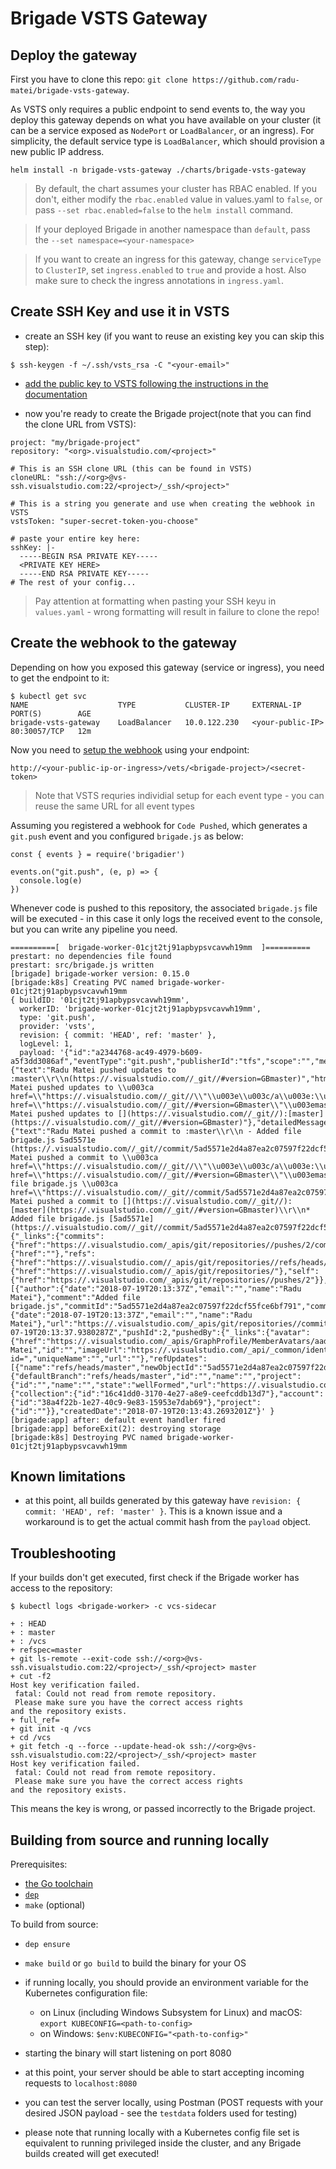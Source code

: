 # Brigade VSTS Gateway

## Deploy the gateway

First you have to clone this repo: `git clone https://github.com/radu-matei/brigade-vsts-gateway`.

As VSTS only requires a public endpoint to send events to, the way you deploy this gateway depends on what you have available on your cluster (it can be a service exposed as `NodePort` or `LoadBalancer`, or an ingress). For simplicity, the default service type is `LoadBalancer`, which should provision a new public IP address.

```
helm install -n brigade-vsts-gateway ./charts/brigade-vsts-gateway
```

> By default, the chart assumes your cluster has RBAC enabled. If you don't, either modify the `rbac.enabled` value in values.yaml to `false`, or pass `--set rbac.enabled=false` to the `helm install` command.

> If your deployed Brigade in another namespace than `default`, pass the `--set namespace=<your-namespace>`

> If you want to create an ingress for this gateway, change `serviceType` to `ClusterIP`, set `ingress.enabled` to `true` and provide a host. Also make sure to check the ingress annotations in `ingress.yaml`.

## Create SSH Key and use it in VSTS

- create an SSH key (if you want to reuse an existing key you can skip this step):

```
$ ssh-keygen -f ~/.ssh/vsts_rsa -C "<your-email>"
```

- [add the public key to VSTS following the instructions in the documentation][vsts-doc-key]

- now you're ready to create the Brigade project(note that you can find the clone URL from VSTS): 

```
project: "my/brigade-project"
repository: "<org>.visualstudio.com/<project>"

# This is an SSH clone URL (this can be found in VSTS)
cloneURL: "ssh://<org>@vs-ssh.visualstudio.com:22/<project>/_ssh/<project>"

# This is a string you generate and use when creating the webhook in VSTS
vstsToken: "super-secret-token-you-choose"

# paste your entire key here:
sshKey: |-
  -----BEGIN RSA PRIVATE KEY-----
  <PRIVATE KEY HERE>
  -----END RSA PRIVATE KEY-----
# The rest of your config...
```

> Pay attention at formatting when pasting your SSH keyu in `values.yaml` - wrong formatting will result in failure to clone the repo!

## Create the webhook to the gateway

Depending on how you exposed this gateway (service or ingress), you need to get the endpoint to it:

```
$ kubectl get svc
NAME                    TYPE           CLUSTER-IP     EXTERNAL-IP        PORT(S)        AGE
brigade-vsts-gateway    LoadBalancer   10.0.122.230   <your-public-IP>   80:30057/TCP   12m
```

Now you need to [setup the webhook][vsts-webhooks] using your endpoint:

`http://<your-public-ip-or-ingress>/vets/<brigade-project>/<secret-token>`

> Note that VSTS requries individial setup for each event type - you can reuse the same URL for all event types

Assuming you registered a webhook for `Code Pushed`, which generates a `git.push` event and you configured `brigade.js` as below:

```
const { events } = require('brigadier')

events.on("git.push", (e, p) => {
  console.log(e)
})
```

Whenever code is pushed to this repository, the associated `brigade.js` file will be executed - in this case it only logs the received event to the console, but you can write any pipeline you need.

```
==========[  brigade-worker-01cjt2tj91apbypsvcavwh19mm  ]==========
prestart: no dependencies file found
prestart: src/brigade.js written
[brigade] brigade-worker version: 0.15.0
[brigade:k8s] Creating PVC named brigade-worker-01cjt2tj91apbypsvcavwh19mm
{ buildID: '01cjt2tj91apbypsvcavwh19mm',
  workerID: 'brigade-worker-01cjt2tj91apbypsvcavwh19mm',
  type: 'git.push',
  provider: 'vsts',
  revision: { commit: 'HEAD', ref: 'master' },
  logLevel: 1,
  payload: '{"id":"a2344768-ac49-4979-b609-a5f3dd3086af","eventType":"git.push","publisherId":"tfs","scope":"","message":{"text":"Radu Matei pushed updates to :master\\r\\n(https://.visualstudio.com//_git//#version=GBmaster)","html":"Radu Matei pushed updates to \\u003ca href=\\"https://.visualstudio.com//_git//\\"\\u003e\\u003c/a\\u003e:\\u003ca href=\\"https://.visualstudio.com//_git//#version=GBmaster\\"\\u003emaster\\u003c/a\\u003e","markdown":"Radu Matei pushed updates to [](https://.visualstudio.com//_git//):[master](https://.visualstudio.com//_git//#version=GBmaster)"},"detailedMessage":{"text":"Radu Matei pushed a commit to :master\\r\\n - Added file brigade.js 5ad5571e (https://.visualstudio.com//_git//commit/5ad5571e2d4a87ea2c07597f22dcf55fce6bf791)","html":"Radu Matei pushed a commit to \\u003ca href=\\"https://.visualstudio.com//_git//\\"\\u003e\\u003c/a\\u003e:\\u003ca href=\\"https://.visualstudio.com//_git//#version=GBmaster\\"\\u003emaster\\u003c/a\\u003e\\r\\n\\u003cul\\u003e\\r\\n\\u003cli\\u003eAdded file brigade.js \\u003ca href=\\"https://.visualstudio.com//_git//commit/5ad5571e2d4a87ea2c07597f22dcf55fce6bf791\\"\\u003e5ad5571e\\u003c/a\\u003e\\u003c/li\\u003e\\r\\n\\u003c/ul\\u003e","markdown":"Radu Matei pushed a commit to [](https://.visualstudio.com//_git//):[master](https://.visualstudio.com//_git//#version=GBmaster)\\r\\n* Added file brigade.js [5ad5571e](https://.visualstudio.com//_git//commit/5ad5571e2d4a87ea2c07597f22dcf55fce6bf791)"},"resource":{"_links":{"commits":{"href":"https://.visualstudio.com/_apis/git/repositories//pushes/2/commits"},"pusher":{"href":""},"refs":{"href":"https://.visualstudio.com//_apis/git/repositories//refs/heads/master"},"repository":{"href":"https://.visualstudio.com//_apis/git/repositories/"},"self":{"href":"https://.visualstudio.com/_apis/git/repositories//pushes/2"}},"commits":[{"author":{"date":"2018-07-19T20:13:37Z","email":"","name":"Radu Matei"},"comment":"Added file brigade.js","commitId":"5ad5571e2d4a87ea2c07597f22dcf55fce6bf791","committer":{"date":"2018-07-19T20:13:37Z","email":"","name":"Radu Matei"},"url":"https://.visualstudio.com/_apis/git/repositories//commits/5ad5571e2d4a87ea2c07597f22dcf55fce6bf791"}],"date":"2018-07-19T20:13:37.9380287Z","pushId":2,"pushedBy":{"_links":{"avatar":{"href":"https://.visualstudio.com/_apis/GraphProfile/MemberAvatars/aad.ZTJjYjM1YWYtYzBlYi03YWIyLTk5MDYtM2IwYzI1N2IwMDFh"}},"descriptor":"aad.ZTJjYjM1YWYtYzBlYi03YWIyLTk5MDYtM2IwYzI1N2IwMDFh","displayName":"Radu Matei","id":"","imageUrl":"https://.visualstudio.com/_api/_common/identityImage?id=","uniqueName":"","url":""},"refUpdates":[{"name":"refs/heads/master","newObjectId":"5ad5571e2d4a87ea2c07597f22dcf55fce6bf791","oldObjectId":"66dd97a81a661523cad103253e3d4b2f37097c36"}],"repository":{"defaultBranch":"refs/heads/master","id":"","name":"","project":{"id":"","name":"","state":"wellFormed","url":"https://.visualstudio.com/_apis/projects/","visibility":"unchanged"},"remoteUrl":"https://.visualstudio.com//_git/","url":"https://.visualstudio.com/_apis/git/repositories/"},"url":"https://.visualstudio.com/_apis/git/repositories//pushes/2"},"resourceVersion":"1.0","resourceContainers":{"collection":{"id":"16c41dd0-3170-4e27-a8e9-ceefcddb13d7"},"account":{"id":"38a4f22b-1e27-40c9-9e83-15953e7dab69"},"project":{"id":""}},"createdDate":"2018-07-19T20:13:43.2693201Z"}' }
[brigade:app] after: default event handler fired
[brigade:app] beforeExit(2): destroying storage
[brigade:k8s] Destroying PVC named brigade-worker-01cjt2tj91apbypsvcavwh19mm
```

## Known limitations

- at this point, all builds generated by this gateway have `revision: { commit: 'HEAD', ref: 'master' }`. This is a known issue and a workaround is to get the actual commit hash from the `payload` object.

## Troubleshooting

If your builds don't get executed, first check if the Brigade worker has access to the repository:

```
$ kubectl logs <brigade-worker> -c vcs-sidecar

+ : HEAD
+ : master
+ : /vcs
+ refspec=master
+ git ls-remote --exit-code ssh://<org>@vs-ssh.visualstudio.com:22/<project>/_ssh/<project> master
+ cut -f2
Host key verification failed.
 fatal: Could not read from remote repository.
 Please make sure you have the correct access rights
and the repository exists.
+ full_ref=
+ git init -q /vcs
+ cd /vcs
+ git fetch -q --force --update-head-ok ssh://<org>@vs-ssh.visualstudio.com:22/<project>/_ssh/<project> master
Host key verification failed.
 fatal: Could not read from remote repository.
 Please make sure you have the correct access rights
and the repository exists.
```

This means the key is wrong, or passed incorrectly to the Brigade project.

## Building from source and running locally

Prerequisites:
- [the Go toolchain][go]
- [`dep`][dep]
- `make` (optional)

To build from source:

- `dep ensure`
- `make build` or `go build` to build the binary for your OS
- if running locally, you should provide an environment variable for the Kubernetes configuration file:
  - on Linux (including Windows Subsystem for Linux) and macOS: `export KUBECONFIG=<path-to-config>`
  - on Windows: `$env:KUBECONFIG="<path-to-config>"` 

- starting the binary will start listening on port 8080

- at this point, your server should be able to start accepting incoming requests to `localhost:8080`
- you can test the server locally, using Postman (POST requests with your desired JSON payload - see the `testdata` folders used for testing)
- please note that running locally with a Kubernetes config file set is equivalent to running privileged inside the cluster, and any Brigade builds created will get executed!

[vsts-doc-key]: https://docs.microsoft.com/en-us/vsts/git/use-ssh-keys-to-authenticate?view=vsts#step-2--add-the-public-key-to-vststfs
[vsts-webhooks]: https://docs.microsoft.com/en-us/vsts/service-hooks/services/webhooks
[go]: https://golang.org/doc/install
[dep]: https://github.com/golang/dep